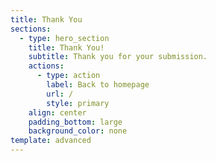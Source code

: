 ```yaml
---
title: Thank You
sections:
  - type: hero_section
    title: Thank You!
    subtitle: Thank you for your submission.
    actions:
      - type: action
        label: Back to homepage
        url: /
        style: primary
    align: center
    padding_bottom: large
    background_color: none
template: advanced
---
```

